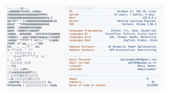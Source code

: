 <picture>
  <source srcset="https://raw.githubusercontent.com/mmazinjameel/mmazinjameel/main/dark_mode.svg?v=1749910128" media="(prefers-color-scheme: dark)">
  <img src="https://raw.githubusercontent.com/mmazinjameel/mmazinjameel/main/light_mode.svg?v=1749910128">
</picture>
